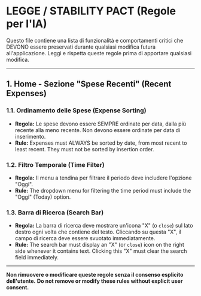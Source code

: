 # LEGGE / STABILITY PACT (Regole per l'IA)

Questo file contiene una lista di funzionalità e comportamenti critici che DEVONO essere preservati durante qualsiasi modifica futura all'applicazione. Leggi e rispetta queste regole prima di apportare qualsiasi modifica.

---

## 1. Home - Sezione "Spese Recenti" (Recent Expenses)

### 1.1. Ordinamento delle Spese (Expense Sorting)

- **Regola:** Le spese devono essere SEMPRE ordinate per data, dalla più recente alla meno recente. Non devono essere ordinate per data di inserimento.
- **Rule:** Expenses must ALWAYS be sorted by date, from most recent to least recent. They must not be sorted by insertion order.

### 1.2. Filtro Temporale (Time Filter)

- **Regola:** Il menu a tendina per filtrare il periodo deve includere l'opzione "Oggi".
- **Rule:** The dropdown menu for filtering the time period must include the "Oggi" (Today) option.

### 1.3. Barra di Ricerca (Search Bar)

- **Regola:** La barra di ricerca deve mostrare un'icona "X" (o `close`) sul lato destro ogni volta che contiene del testo. Cliccando su questa "X", il campo di ricerca deve essere svuotato immediatamente.
- **Rule:** The search bar must display an "X" (or `close`) icon on the right side whenever it contains text. Clicking this "X" must clear the search field immediately.

---
**Non rimuovere o modificare queste regole senza il consenso esplicito dell'utente.**
**Do not remove or modify these rules without explicit user consent.**